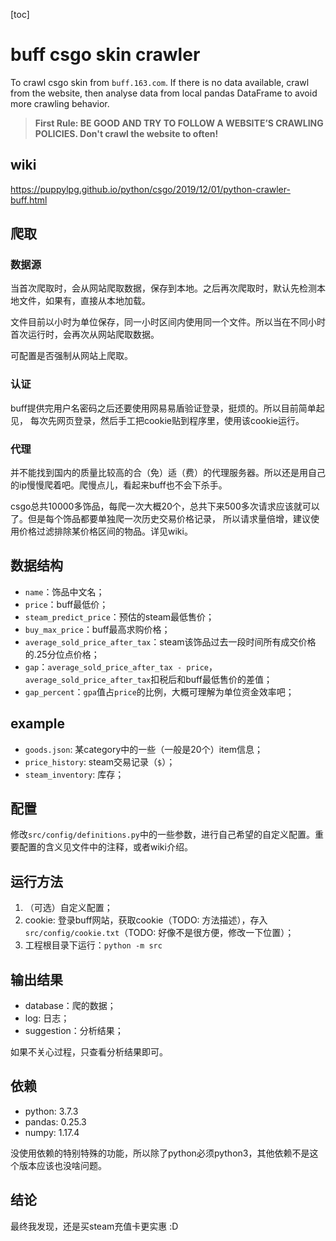 [toc]

# buff csgo skin crawler
To crawl csgo skin from `buff.163.com`. 
If there is no data available, crawl from the website, then analyse data from local pandas DataFrame to avoid more crawling behavior.

> **First Rule: BE GOOD AND TRY TO FOLLOW A WEBSITE’S CRAWLING POLICIES. Don't crawl the website to often!**

## wiki
https://puppylpg.github.io/python/csgo/2019/12/01/python-crawler-buff.html

## 爬取
### 数据源
当首次爬取时，会从网站爬取数据，保存到本地。之后再次爬取时，默认先检测本地文件，如果有，直接从本地加载。

文件目前以小时为单位保存，同一小时区间内使用同一个文件。所以当在不同小时首次运行时，会再次从网站爬取数据。

可配置是否强制从网站上爬取。

### 认证
buff提供完用户名密码之后还要使用网易易盾验证登录，挺烦的。所以目前简单起见，
每次先网页登录，然后手工把cookie贴到程序里，使用该cookie运行。

### 代理
并不能找到国内的质量比较高的合（免）适（费）的代理服务器。所以还是用自己的ip慢慢爬着吧。爬慢点儿，看起来buff也不会下杀手。

csgo总共10000多饰品，每爬一次大概20个，总共下来500多次请求应该就可以了。但是每个饰品都要单独爬一次历史交易价格记录，
所以请求量倍增，建议使用价格过滤排除某价格区间的物品。详见wiki。

## 数据结构
- `name`：饰品中文名；
- `price`：buff最低价；
- `steam_predict_price`：预估的steam最低售价；
- `buy_max_price`：buff最高求购价格；
- `average_sold_price_after_tax`：steam该饰品过去一段时间所有成交价格的.25分位点价格；
- `gap`：`average_sold_price_after_tax - price`，`average_sold_price_after_tax`扣税后和buff最低售价的差值；
- `gap_percent`：`gpa`值占`price`的比例，大概可理解为单位资金效率吧；

## example
- `goods.json`: 某category中的一些（一般是20个）item信息；
- `price_history`: steam交易记录（`$`）；
- `steam_inventory`: 库存；

## 配置
修改`src/config/definitions.py`中的一些参数，进行自己希望的自定义配置。重要配置的含义见文件中的注释，或者wiki介绍。

## 运行方法
1. （可选）自定义配置；
1. cookie: 登录buff网站，获取cookie（TODO: 方法描述），存入`src/config/cookie.txt`（TODO: 好像不是很方便，修改一下位置）；
1. 工程根目录下运行：`python -m src`

## 输出结果
- database：爬的数据；
- log: 日志；
- suggestion：分析结果；

如果不关心过程，只查看分析结果即可。

## 依赖
- python: 3.7.3
- pandas: 0.25.3
- numpy: 1.17.4

没使用依赖的特别特殊的功能，所以除了python必须python3，其他依赖不是这个版本应该也没啥问题。

## 结论
最终我发现，还是买steam充值卡更实惠 :D
